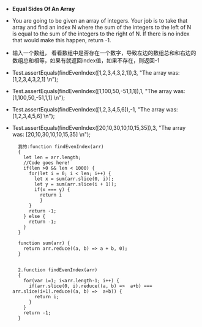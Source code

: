 
- **Equal Sides Of An Array**
- You are going to be given an array of integers. Your job is to take that array and find an index N where the sum of the integers to the left of N is equal to the sum of the integers to the right of N. 
If there is no index that would make this happen, return -1.
- 输入一个数组， 看看数组中是否存在一个数字，导致左边的数组总和和右边的数组总和相等，如果有就返回index值，如果不存在，则返回-1
- Test.assertEquals(findEvenIndex([1,2,3,4,3,2,1]),3, "The array was: [1,2,3,4,3,2,1] \n");
- Test.assertEquals(findEvenIndex([1,100,50,-51,1,1]),1, "The array was: [1,100,50,-51,1,1] \n");
- Test.assertEquals(findEvenIndex([1,2,3,4,5,6]),-1, "The array was: [1,2,3,4,5,6] \n");
- Test.assertEquals(findEvenIndex([20,10,30,10,10,15,35]),3, "The array was: [20,10,30,10,10,15,35] \n");



		我的:function findEvenIndex(arr)
		{ 
		  let len = arr.length;
		  //Code goes here!
		  if(len >0 && len < 1000) {
		    for(let i = 0; i < len; i++) {
		      let x = sum(arr.slice(0, i));
		      let y = sum(arr.slice(i + 1));
		      if(x === y) {
		        return i
		        }
		    }
		    return -1;
		  } else {
		    return -1;
		  }
		}
		
		function sum(arr) {
		  return arr.reduce((a, b) => a + b, 0);
		}

		
		2.function findEvenIndex(arr)
		{
		  for(var i=1; i<arr.length-1; i++) {
		    if(arr.slice(0, i).reduce((a, b) =>  a+b) === arr.slice(i+1).reduce((a, b) =>  a+b)) {
		      return i;
		    }
		  }
		  return -1;
		}
